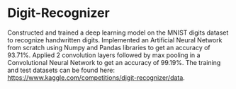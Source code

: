 # Digit-Recognizer
Constructed and trained a deep learning model on the MNIST digits dataset to recognize handwritten digits.
Implemented an Artificial Neural Network from scratch using Numpy and Pandas libraries to get an accuracy of 93.71%.
Applied 2 convolution layers followed by max pooling in a Convolutional Neural Network to get an accuracy of 99.19%.
The training and test datasets can be found here: https://www.kaggle.com/competitions/digit-recognizer/data.

